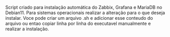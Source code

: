 Script criado para instalação automática do Zabbix, Grafana e MariaDB no Debian11. 
Para sistemas operacionais realizar a alteração para o que deseja instalar.
Voce pode criar um arquivo .sh e adicionar esse conteudo do arquivo ou entao copiar linha por linha do executavel manualmente e realizar a instalação.
